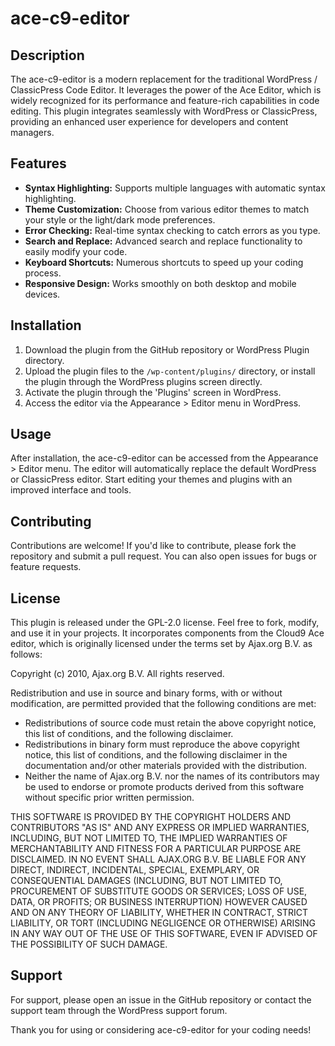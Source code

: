 # ace-c9-editor

## Description
The ace-c9-editor is a modern replacement for the traditional WordPress / ClassicPress Code Editor. It leverages the power of the Ace Editor, which is widely recognized for its performance and feature-rich capabilities in code editing. This plugin integrates seamlessly with WordPress or ClassicPress, providing an enhanced user experience for developers and content managers.

## Features
- **Syntax Highlighting:** Supports multiple languages with automatic syntax highlighting.
- **Theme Customization:** Choose from various editor themes to match your style or the light/dark mode preferences.
- **Error Checking:** Real-time syntax checking to catch errors as you type.
- **Search and Replace:** Advanced search and replace functionality to easily modify your code.
- **Keyboard Shortcuts:** Numerous shortcuts to speed up your coding process.
- **Responsive Design:** Works smoothly on both desktop and mobile devices.

## Installation
1. Download the plugin from the GitHub repository or WordPress Plugin directory.
2. Upload the plugin files to the `/wp-content/plugins/` directory, or install the plugin through the WordPress plugins screen directly.
3. Activate the plugin through the 'Plugins' screen in WordPress.
4. Access the editor via the Appearance > Editor menu in WordPress.

## Usage
After installation, the ace-c9-editor can be accessed from the Appearance > Editor menu. The editor will automatically replace the default WordPress or ClassicPress editor. Start editing your themes and plugins with an improved interface and tools.

## Contributing
Contributions are welcome! If you'd like to contribute, please fork the repository and submit a pull request. You can also open issues for bugs or feature requests.

## License
This plugin is released under the GPL-2.0 license. Feel free to fork, modify, and use it in your projects. It incorporates components from the Cloud9 Ace editor, which is originally licensed under the terms set by Ajax.org B.V. as follows:

Copyright (c) 2010, Ajax.org B.V.
All rights reserved.

Redistribution and use in source and binary forms, with or without modification, are permitted provided that the following conditions are met:
- Redistributions of source code must retain the above copyright notice, this list of conditions, and the following disclaimer.
- Redistributions in binary form must reproduce the above copyright notice, this list of conditions, and the following disclaimer in the documentation and/or other materials provided with the distribution.
- Neither the name of Ajax.org B.V. nor the names of its contributors may be used to endorse or promote products derived from this software without specific prior written permission.

THIS SOFTWARE IS PROVIDED BY THE COPYRIGHT HOLDERS AND CONTRIBUTORS "AS IS" AND ANY EXPRESS OR IMPLIED WARRANTIES, INCLUDING, BUT NOT LIMITED TO, THE IMPLIED WARRANTIES OF MERCHANTABILITY AND FITNESS FOR A PARTICULAR PURPOSE ARE DISCLAIMED. IN NO EVENT SHALL AJAX.ORG B.V. BE LIABLE FOR ANY DIRECT, INDIRECT, INCIDENTAL, SPECIAL, EXEMPLARY, OR CONSEQUENTIAL DAMAGES (INCLUDING, BUT NOT LIMITED TO, PROCUREMENT OF SUBSTITUTE GOODS OR SERVICES; LOSS OF USE, DATA, OR PROFITS; OR BUSINESS INTERRUPTION) HOWEVER CAUSED AND ON ANY THEORY OF LIABILITY, WHETHER IN CONTRACT, STRICT LIABILITY, OR TORT (INCLUDING NEGLIGENCE OR OTHERWISE) ARISING IN ANY WAY OUT OF THE USE OF THIS SOFTWARE, EVEN IF ADVISED OF THE POSSIBILITY OF SUCH DAMAGE.

## Support
For support, please open an issue in the GitHub repository or contact the support team through the WordPress support forum.

Thank you for using or considering ace-c9-editor for your coding needs!
